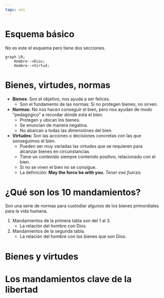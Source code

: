 ```yaml
---
tags: uni
---
```

# Esquema básico

No es este el esquema pero tiene dos secciones.

```mermaid
graph LR;
    Hombre-->Dios;
    Hombre-->Virtud;
```

# Bienes, virtudes, normas

- **Bienes**: Son el objetivo, nos ayuda a ser felices.
	- Son el fundamento de las normas: Si no protegen bienes, no sirven.
- **Normas:** No nos hacen conseguir el bien, pero nos ayudan de modo "pedagógico" a recordar dónde está el bien.
	- Protegen y ubican los bienes.
	- Se enuncian de manera negativa.
	- No abarcan a todas las dimensiónes del bien.
- **Virtudes:** Son las acciones o decisiones concretas con las que sonseguimos el bien.
	- Pueden ser muy variadas las virtudes que se requieren para alcanzar bienes en circunstancias 
	- Tiene un contenido siempre contenido positivo, relacionado con el bien.
	- Si no se viven el bien no se consigue.
	- La definición: **May the force be with you.** *Tener esa fuerza*.

# ¿Qué son los 10 mandamientos?

Son una serie de normas para custodiar algunos de los bienes primordiales para la vida humana.

1. Mandamientos de la primera tabla son del 1 al 3.
	- La relación del hombre con Dios.
2. Mandamientos de la segunda tabla. 
	- La relación del hombre con los bienes que son Dios.
# Bienes y virtudes

# Los mandamientos clave de la libertad